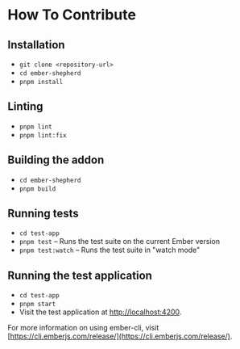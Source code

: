 # How To Contribute

## Installation

- `git clone <repository-url>`
- `cd ember-shepherd`
- `pnpm install`

## Linting

- `pnpm lint`
- `pnpm lint:fix`

## Building the addon

- `cd ember-shepherd`
- `pnpm build`

## Running tests

- `cd test-app`
- `pnpm test` – Runs the test suite on the current Ember version
- `pnpm test:watch` – Runs the test suite in "watch mode"

## Running the test application

- `cd test-app`
- `pnpm start`
- Visit the test application at [http://localhost:4200](http://localhost:4200).

For more information on using ember-cli, visit [https://cli.emberjs.com/release/](https://cli.emberjs.com/release/).
